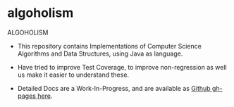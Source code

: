 # algoholism
ALGOHOLISM
- This repository contains Implementations of Computer Science Algorithms and Data Structures, using Java as language.
- Have tried to improve Test Coverage, to improve non-regression as well us make it easier to understand these.

 - Detailed Docs are a Work-In-Progress, and are available as [Github gh-pages here](https://agrawalnishant.github.io/algoholism/).
